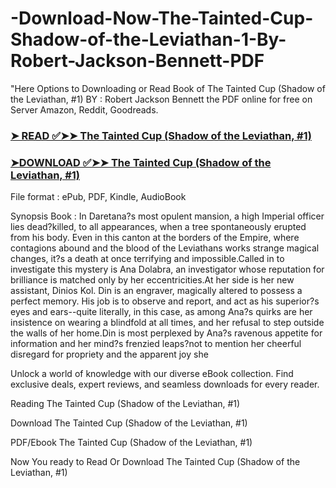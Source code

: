 # -Download-Now-The-Tainted-Cup-Shadow-of-the-Leviathan-1-By-Robert-Jackson-Bennett-PDF

"Here Options to Downloading or Read Book of The Tainted Cup (Shadow of the Leviathan, #1) BY : Robert Jackson Bennett the PDF online for free on Server Amazon, Reddit, Goodreads.

### [➤ READ ✅➤➤ The Tainted Cup (Shadow of the Leviathan, #1)](https://en.ebooksteach.xyz/?book=150247395-the-tainted-cup)
### [➤DOWNLOAD ✅➤➤ The Tainted Cup (Shadow of the Leviathan, #1)](https://en.ebooksteach.xyz/?book=150247395-the-tainted-cup)

File format : ePub, PDF, Kindle, AudioBook

Synopsis Book : In Daretana?s most opulent mansion, a high Imperial officer lies dead?killed, to all appearances, when a tree spontaneously erupted from his body. Even in this canton at the borders of the Empire, where contagions abound and the blood of the Leviathans works strange magical changes, it?s a death at once terrifying and impossible.Called in to investigate this mystery is Ana Dolabra, an investigator whose reputation for brilliance is matched only by her eccentricities.At her side is her new assistant, Dinios Kol. Din is an engraver, magically altered to possess a perfect memory. His job is to observe and report, and act as his superior?s eyes and ears--quite literally, in this case, as among Ana?s quirks are her insistence on wearing a blindfold at all times, and her refusal to step outside the walls of her home.Din is most perplexed by Ana?s ravenous appetite for information and her mind?s frenzied leaps?not to mention her cheerful disregard for propriety and the apparent joy she 

Unlock a world of knowledge with our diverse eBook collection. Find exclusive deals, expert reviews, and seamless downloads for every reader.

Reading The Tainted Cup (Shadow of the Leviathan, #1)

Download The Tainted Cup (Shadow of the Leviathan, #1)

PDF/Ebook The Tainted Cup (Shadow of the Leviathan, #1)

Now You ready to Read Or Download The Tainted Cup (Shadow of the Leviathan, #1)
